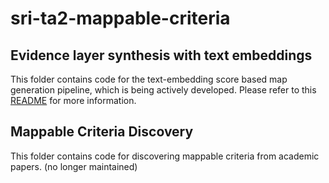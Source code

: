 # sri-ta2-mappable-criteria

## Evidence layer synthesis with text embeddings
This folder contains code for the text-embedding score based map generation pipeline, which is being actively developed.
Please refer to this [README](polygon_ranking/README.md) for more information.

## Mappable Criteria Discovery
This folder contains code for discovering mappable criteria from academic papers. (no longer maintained)